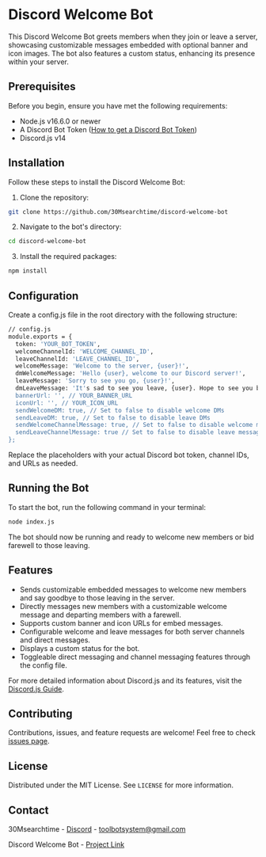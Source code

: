 # Discord Welcome Bot

This Discord Welcome Bot greets members when they join or leave a server, showcasing customizable messages embedded with optional banner and icon images. The bot also features a custom status, enhancing its presence within your server.

## Prerequisites

Before you begin, ensure you have met the following requirements:

- Node.js v16.6.0 or newer
- A Discord Bot Token ([How to get a Discord Bot Token](https://discordjs.guide/preparations/setting-up-a-bot-application.html#creating-your-bot))
- Discord.js v14

## Installation

Follow these steps to install the Discord Welcome Bot:

1. Clone the repository:

```bash
git clone https://github.com/30Msearchtime/discord-welcome-bot
```
2. Navigate to the bot's directory:
```bash
cd discord-welcome-bot
```
3. Install the required packages:
```bash
npm install
```
## Configuration

Create a config.js file in the root directory with the following structure:
```bash
// config.js
module.exports = {
  token: 'YOUR_BOT_TOKEN',
  welcomeChannelId: 'WELCOME_CHANNEL_ID',
  leaveChannelId: 'LEAVE_CHANNEL_ID',
  welcomeMessage: 'Welcome to the server, {user}!',
  dmWelcomeMessage: 'Hello {user}, welcome to our Discord server!',
  leaveMessage: 'Sorry to see you go, {user}!',
  dmLeaveMessage: 'It's sad to see you leave, {user}. Hope to see you back soon!',
  bannerUrl: '', // YOUR_BANNER_URL
  iconUrl: '', // YOUR_ICON_URL
  sendWelcomeDM: true, // Set to false to disable welcome DMs
  sendLeaveDM: true, // Set to false to disable leave DMs
  sendWelcomeChannelMessage: true, // Set to false to disable welcome messages in the channel
  sendLeaveChannelMessage: true // Set to false to disable leave messages in the channel
};
```
Replace the placeholders with your actual Discord bot token, channel IDs, and URLs as needed.

## Running the Bot

To start the bot, run the following command in your terminal:

```bash
node index.js
```
The bot should now be running and ready to welcome new members or bid farewell to those leaving.

## Features

- Sends customizable embedded messages to welcome new members and say goodbye to those leaving in the server.
- Directly messages new members with a customizable welcome message and departing members with a farewell.
- Supports custom banner and icon URLs for embed messages.
- Configurable welcome and leave messages for both server channels and direct messages.
- Displays a custom status for the bot.
- Toggleable direct messaging and channel messaging features through the config file.


For more detailed information about Discord.js and its features, visit the [Discord.js Guide](https://discordjs.guide/#before-you-begin).

## Contributing

Contributions, issues, and feature requests are welcome! Feel free to check [issues page](https://github.com/30Msearchtime/discord-welcome-bot/issues).

## License

Distributed under the MIT License. See `LICENSE` for more information.

## Contact

30Msearchtime - [Discord](https://discord.com/users/426081591832346624) - toolbotsystem@gmail.com


Discord Welcome Bot - [Project Link](https://github.com/30Msearchtime/discord-welcome-bot)
